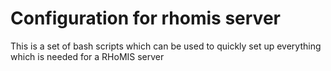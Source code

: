 # Configuration for rhomis server

This is a set of bash scripts which can be used to quickly set up everything which is needed for a RHoMIS server

